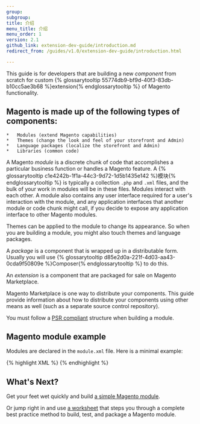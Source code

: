 ```yaml
---
group:
subgroup:
title: 介绍
menu_title: 介绍
menu_order: 1
version: 2.1
github_link: extension-dev-guide/introduction.md
redirect_from: /guides/v1.0/extension-dev-guide/introduction.html

---
```


This guide is for developers that are building a new *component* from scratch for custom {% glossarytooltip 55774db9-bf9d-40f3-83db-b10cc5ae3b68 %}extension{% endglossarytooltip %} of Magento functionality.

## Magento is made up of the following types of components:


	*	Modules (extend Magento capabilities)
	*	Themes (change the look and feel of your storefront and Admin)
	*	Language packages (localize the storefront and Admin)
	*	Libraries (common code)

A Magento *module* is a discrete chunk of code that accomplishes a particular business function or handles a Magento feature. A {% glossarytooltip c1e4242b-1f1a-44c3-9d72-1d5b1435e142 %}模块{% endglossarytooltip %} is typically a collection `.php` and `.xml` files, and the bulk of your work in modules will be in these files.  Modules interact with each other. A module also contains any user interface required for a user's interaction with the module, and any application interfaces that another module or code chunk might call, if you decide to expose any application interface to other Magento modules.

Themes can be applied to the module to change its appearance. So when you are building a module, you might also touch themes and language packages.

A *package* is a component that is wrapped up in a distributable form. Usually you will use {% glossarytooltip d85e2d0a-221f-4d03-aa43-0cda9f50809e %}Composer{% endglossarytooltip %} to do this.

An *extension* is a component that are packaged for sale on Magento Marketplace.

<div class="bs-callout bs-callout-info" id="info">
  <p>Magento Marketplace is one way to distribute your components. This guide provide information about how to distribute your components using other means as well (such as a separate source control repository).</p>
</div>



<div class="bs-callout bs-callout-info" id="info">
<p>You must follow a <a href="http://www.php-fig.org/psr/psr-4/">PSR compliant</a> structure when building a module.</p>
</div>


## Magento module example
Modules are declared in the `module.xml` file. Here is a minimal example:

{% highlight XML %}
    <?xml version="1.0"?>
        <config xmlns:xsi="http://www.w3.org/2001/XMLSchema-instance" xsi:noNamespaceSchemaLocation="urn:magento:framework:Module/etc/module.xsd">
      <module name="Magento_SampleMinimal" setup_version="2.0.0">
      </module>
    </config>
{% endhighlight %}

## What's Next?

Get your feet wet quickly and build <a href="{{ page.baseurl }}/extension-dev-guide/build_a_simple_module.html">a simple Magento module</a>.

Or jump right in and use <a href="{{ page.baseurl }}/extension-dev-guide/worksheet.html">a worksheet</a> that steps you through a complete best practice method to build, test, and package a Magento module.
